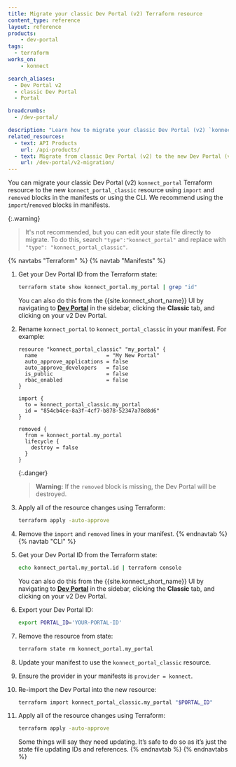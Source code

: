 ```yaml
---
title: Migrate your classic Dev Portal (v2) Terraform resource
content_type: reference
layout: reference
products:
    - dev-portal
tags:
  - terraform
works_on:
    - konnect

search_aliases:
  - Dev Portal v2
  - classic Dev Portal
  - Portal

breadcrumbs:
  - /dev-portal/

description: "Learn how to migrate your classic Dev Portal (v2) `konnect_portal` Terraform resource to `konnect_portal_classic`."
related_resources:
  - text: API Products
    url: /api-products/
  - text: Migrate from classic Dev Portal (v2) to the new Dev Portal (v3)
    url: /dev-portal/v2-migration/
---
```


You can migrate your classic Dev Portal (v2) `konnect_portal` Terraform resource to the new `konnect_portal_classic` resource using `import` and `removed` blocks in the manifests or using the CLI. We recommend using the `import`/`removed` blocks in manifests.

{:.warning}
> It's not recommended, but you can edit your state file directly to migrate. To do this, search `"type":"konnect_portal"` and replace with `"type": "konnect_portal_classic"`.

{% navtabs "Terraform" %}
{% navtab "Manifests" %}
1. Get your Dev Portal ID from the Terraform state: 
   ```sh
   terraform state show konnect_portal.my_portal | grep "id"
   ```
   You can also do this from the {{site.konnect_short_name}} UI by navigating to [**Dev Portal**](https://cloud.konghq.com/portals/) in the sidebar, clicking the **Classic** tab, and clicking on your v2 Dev Portal.

1. Rename `konnect_portal` to `konnect_portal_classic` in your manifest. For example:
   ```hcl
   resource "konnect_portal_classic" "my_portal" {
     name                      = "My New Portal"
     auto_approve_applications = false
     auto_approve_developers   = false
     is_public                 = false
     rbac_enabled              = false
   }

   import {
     to = konnect_portal_classic.my_portal
     id = "854cb4ce-8a3f-4cf7-b878-52347a78d8d6"
   }

   removed {
     from = konnect_portal.my_portal
     lifecycle {
       destroy = false
     }
   }
   ```

   {:.danger}
   > **Warning:** If the `removed` block is missing, the Dev Portal will be destroyed.

1. Apply all of the resource changes using Terraform:
   ```sh
   terraform apply -auto-approve
   ```
1. Remove the `import` and `removed` lines in your manifest.
{% endnavtab %}
{% navtab "CLI" %}
1. Get your Dev Portal ID from the Terraform state: 
   ```sh
   echo konnect_portal.my_portal.id | terraform console
   ```
   You can also do this from the {{site.konnect_short_name}} UI by navigating to [**Dev Portal**](https://cloud.konghq.com/portals/) in the sidebar, clicking the **Classic** tab, and clicking on your v2 Dev Portal.
1. Export your Dev Portal ID:
   ```sh
   export PORTAL_ID='YOUR-PORTAL-ID'
   ```
1. Remove the resource from state:
   ```sh
   terraform state rm konnect_portal.my_portal
   ```
1. Update your manifest to use the `konnect_portal_classic` resource.

1. Ensure the provider in your manifests is `provider = konnect`.

1. Re-import the Dev Portal into the new resource:
   ```sh
   terraform import konnect_portal_classic.my_portal "$PORTAL_ID"
   ```
1. Apply all of the resource changes using Terraform:
   ```sh
   terraform apply -auto-approve
   ```
   Some things will say they need updating. It’s safe to do so as it’s just the state file updating IDs and references.
{% endnavtab %}
{% endnavtabs %}

